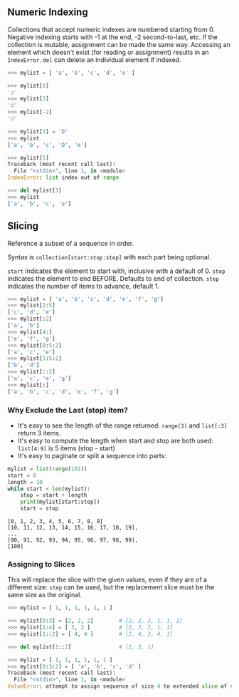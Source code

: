 
```toc
```

## Numeric Indexing
Collections that accept numeric indexes are numbered starting from 0.
Negative indexing starts with -1 at the end, -2 second-to-last, etc.
If the collection is mutable, assignment can be made the same way.
Accessing an element which doesn't exist (for reading or assignment) results in an `IndexError`.
`del` can delete an individual element if indexed.

```python
>>> mylist = [ 'a', 'b', 'c', 'd', 'e' ]

>>> mylist[0]
'a'
>>> mylist[3]
'd'
>>> mylist[-2]
'd'

>>> mylist[3] = 'D'
>>> mylist
['a', 'b', 'c', 'D', 'e']

>>> mylist[5]
Traceback (most recent call last):
  File "<stdin>", line 1, in <module>
IndexError: list index out of range

>>> del mylist[3]
>>> mylist
['a', 'b', 'c', 'e']
```

## Slicing
Reference a subset of a sequence in order.

Syntax is `collection[start:stop:step]` with each part being optional.

`start` indicates the element to start with, inclusive with a default of 0.
`stop` indicates the element to end BEFORE. Defaults to end of collection.
`step` indicates the number of items to advance, default 1.

```python
>>> mylist = [ 'a', 'b', 'c', 'd', 'e', 'f', 'g']
>>> mylist[2:5]
['c', 'd', 'e']
>>> mylist[:2]
['a', 'b']
>>> mylist[4:]
['e', 'f', 'g']
>>> mylist[0:5:2]
['a', 'c', 'e']
>>> mylist[1:5:2]
['b', 'd']
>>> mylist[::2]
['a', 'c', 'e', 'g']
>>> mylist[:]
['a', 'b', 'c', 'd', 'e', 'f', 'g']
```

### Why Exclude the Last (stop) item?
- It's easy to see the length of the range returned:   `range(3)` and `list[:3]` return 3 items.
- It's easy to compute the length when start and stop are both used:  `list[4:9]` is 5 items (stop - start)
- It's easy to paginate or split a sequence into parts:
```python
mylist = list(range(101))
start = 0
length = 10
while start < len(mylist):
	stop = start + length
	print(mylist[start:stop])
	start = stop
```

```output
[0, 1, 2, 3, 4, 5, 6, 7, 8, 9]
[10, 11, 12, 13, 14, 15, 16, 17, 18, 19],
...
[90, 91, 92, 93, 94, 95, 96, 97, 98, 99],
[100]
```

### Assigning to Slices
This will replace the slice with the given values, even if they are of a different size:
`step` can be used, but the replacement slice must be the same size as the original.

```python
>>> mylist = [ 1, 1, 1, 1, 1, 1 ]

>>> mylist[0:3] = [2, 2, 2]        # [2, 2, 2, 1, 1, 1]
>>> mylist[1:4] = [ 3, 3 ]         # [2, 3, 3, 1, 1]
>>> mylist[1::2] = [ 4, 4 ]        # [2, 4, 3, 4, 1]

>>> del mylist[1::2]               # [2, 3, 1]

>>> mylist = [ 1, 1, 1, 1, 1, 1 ]
>>> mylist[0:3:2] = [ 'a', 'b', 'c', 'd' ]
Traceback (most recent call last):
  File "<stdin>", line 1, in <module>
ValueError: attempt to assign sequence of size 4 to extended slice of size 2
```

